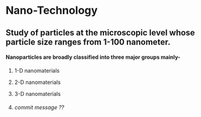 # Nano-Technology
## Study of particles at the microscopic level whose particle size ranges from 1-100 nanometer.
#### Nanoparticles are broadly classified into three major groups mainly-
1. 1-D nanomaterials
2. 2-D nanomaterials
3. 3-D nanomaterials

4. ###### commit message ?? 
